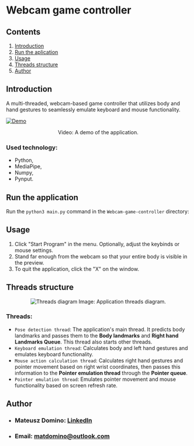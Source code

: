# Webcam game controller
## Contents
1. [Introduction](#introduction)
2. [Run the aplication](#run-the-application)
3. [Usage](#usage)
4. [Threads structure](#threads-structure)
5. [Author](#author)

## Introduction
A multi-threaded, webcam-based game controller that utilizes body and hand gestures to seamlessly emulate keyboard and mouse functionality.

[![Demo](https://i.ytimg.com/vi/IIvClNtovDs/maxresdefault.jpg?sqp=-oaymwEmCIAKENAF8quKqQMa8AEB-AH-CYAC0AWKAgwIABABGGUgZCg1MA8=&rs=AOn4CLCT_Ceme8Qy61T_AvFiOXoRj0IlPQ&quot)](https://www.youtube.com/watch?v=IIvClNtovDs)
<div align="center">
    Video: A demo of the application.
</div>


### Used technology:
- Python,
- MediaPipe,
- Numpy,
- Pynput.

## Run the application
Run the `python3 main.py` command in the `Webcam-game-controller` directory:

## Usage
1. Click "Start Program" in the menu. Optionally, adjust the keybinds or mouse settings.
2. Stand far enough from the webcam so that your entire body is visible in the preview.
3. To quit the application, click the "X" on the window.

## Threads structure

<div align="center">
    <img src="https://i.imgur.com/SwFb62s.png" alt="Threads diagram">
    Image: Application threads diagram.
</div>

### Threads:
- `Pose detection thread`:  The application's main thread. It predicts body landmarks and passes them to the __Body landmarks__ and __Right hand Landmarks Queue__. This thread also starts other threads.
- `Keyboard emulation thread`: Calculates body and left hand gestures and emulates keyboard functionality.
- `Mouse action calculation thread`:
Calculates right hand gestures and pointer movement based on right wrist coordinates, then passes this information to the __Pointer emulation thread__  through the __Pointer queue__.
- `Pointer emulation thread`: Emulates pointer movement and mouse functionality based on screen refresh rate.

## Author
* ### Mateusz Domino: [LinkedIn](https://www.linkedin.com/in/mateusz-domino)
* ### Email: [matdomino@outlook.com](mailto:matdomino@outlook.com)